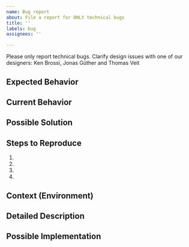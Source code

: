 ```yaml
---
name: Bug report
about: File a report for ONLY technical bugs
title: ''
labels: bug
assignees: ''

---
```


Please only report technical bugs. Clarify design issues with one of our designers: Ken Brossi, Jonas Güther and Thomas Veit

<!--- Provide a general summary of the issue in the Title above -->

## Expected Behavior
<!--- Tell us what should happen -->

## Current Behavior
<!--- Tell us what happens instead of the expected behavior -->

## Possible Solution
<!--- Not obligatory, but suggest a fix/reason for the bug, -->

## Steps to Reproduce
<!--- Provide a link to a live example, or an unambiguous set of steps to -->
<!--- reproduce this bug. Include code to reproduce, if relevant -->
1.
2.
3.
4.

## Context (Environment)
<!--- How has this issue affected you? What are you trying to accomplish? -->
<!--- Providing context helps us come up with a solution that is most useful in the real world -->

<!--- Provide a general summary of the issue in the Title above -->

## Detailed Description
<!--- Provide a detailed description of the change or addition you are proposing -->

## Possible Implementation
<!--- Not obligatory, but suggest an idea for implementing addition or change -->
